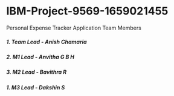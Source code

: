# IBM-Project-9569-1659021455
Personal Expense Tracker Application
Team Members
##### 1. Team Lead - Anish Chamaria
##### 2. M1 Lead - Anvitha G B H
##### 3. M2 Lead - Bavithra R
##### 1. M3 Lead - Dakshin S

